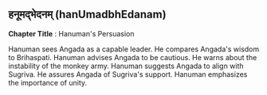 ## हनूमद्भेदनम् (hanUmadbhEdanam)
**Chapter Title** : Hanuman's Persuasion

Hanuman sees Angada as a capable leader. He compares Angada's wisdom to Brihaspati. Hanuman advises Angada to be cautious. He warns about the instability of the monkey army. Hanuman suggests Angada to align with Sugriva. He assures Angada of Sugriva's support. Hanuman emphasizes the importance of unity.